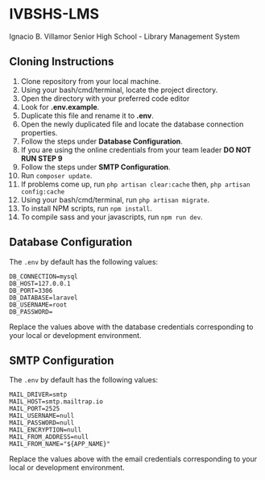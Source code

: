 # IVBSHS-LMS
Ignacio B. Villamor Senior High School - Library Management System

## Cloning Instructions
1. Clone repository from your local machine.
2. Using your bash/cmd/terminal, locate the project directory.
3. Open the directory with your preferred code editor
4. Look for **.env.example**.
5. Duplicate this file and rename it to **.env**.
8. Open the newly duplicated file and locate the database connection properties.
9. Follow the steps under **Database Configuration**.
10. If you are using the online credentials from your team leader **DO NOT RUN STEP 9**
11. Follow the steps under **SMTP Configuration**.
6. Run `composer update`.
7. If problems come up, run `php artisan clear:cache` then, `php artisan config:cache`
12. Using your bash/cmd/terminal, run `php artisan migrate`.
13. To install NPM scripts, run `npm install`. 
14. To compile sass and your javascripts, run `npm run dev`.

## Database Configuration
The `.env` by default has the following values:

```
DB_CONNECTION=mysql
DB_HOST=127.0.0.1
DB_PORT=3306
DB_DATABASE=laravel
DB_USERNAME=root
DB_PASSWORD=

```

Replace the values above with the database credentials corresponding to your local or development environment. 

## SMTP Configuration
The `.env` by default has the following values:

```
MAIL_DRIVER=smtp
MAIL_HOST=smtp.mailtrap.io
MAIL_PORT=2525
MAIL_USERNAME=null
MAIL_PASSWORD=null
MAIL_ENCRYPTION=null
MAIL_FROM_ADDRESS=null
MAIL_FROM_NAME="${APP_NAME}"

```

Replace the values above with the email credentials corresponding to your local or development environment. 
